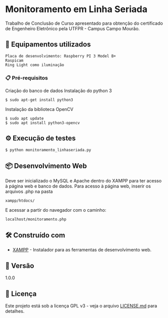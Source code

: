 # Monitoramento em Linha Seriada

Trabalho de Conclusão de Curso apresentado para obtenção do certificado de Engenheiro Eletrônico pela UTFPR - Campus Campo Mourão.

## 🚀 Equipamentos utilizados

```
Placa de desenvolvimento: Raspberry PI 3 Model B+
Raspicam
Ring Light como iluminação
```

### 📋 Pré-requisitos

Criação do banco de dados
Instalação do python 3

```
$ sudo apt-get install python3
```

Instalação da biblioteca OpenCV
```
$ sudo apt update
$ sudo apt install python3-opencv
```

## ⚙️ Execução de testes

```
$ python monitoramento_linhaseriada.py
```

## 📦 Desenvolvimento Web

Deve ser inicializado o MySQL e Apache dentro do XAMPP para ter acesso à página web e banco de dados.
Para acesso à página web, inserir os arquivos .php na pasta 
```
xampp/htdocs/
```
E acessar a partir do navegador com o caminho:

```
localhost/monitoramento.php
```

## 🛠️ Construído com

* [XAMPP](https://www.apachefriends.org/pt_br/index.html) - Instalador para as ferramentas de desenvolvimento web.


## 📌 Versão

1.0.0


## 📄 Licença

Este projeto está sob a licença GPL v3 - veja o arquivo [LICENSE.md](https://github.com/pbertelli/monitoramento_linhaseriada/blob/main/LICENSE) para detalhes.
